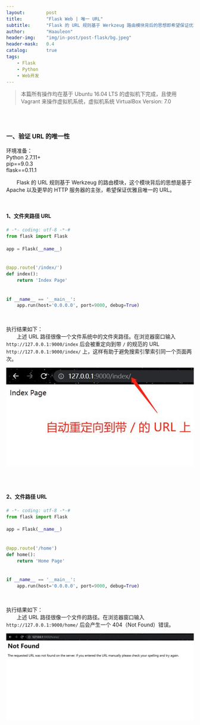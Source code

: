 ```yaml
---
layout:        post
title:         "Flask Web | 唯一 URL"
subtitle:      "Flask 的 URL 规则基于 Werkzeug 路由模块背后的思想即希望保证优雅且唯一的 URL"
author:        "Haauleon"
header-img:    "img/in-post/post-flask/bg.jpeg"
header-mask:   0.4
catalog:       true
tags:
    - Flask
    - Python
    - Web开发
---
```


> 本篇所有操作均在基于 Ubuntu 16.04 LTS 的虚拟机下完成，且使用 Vagrant 来操作虚拟机系统，虚拟机系统 VirtualBox Version: 7.0 

<br>
<br>

### 一、验证 URL 的唯一性
环境准备：     
Python 2.7.11+      
pip==9.0.3     
flask==0.11.1   

&emsp;&emsp;Flask 的 URL 规则基于 Werkzeug 的路由模块，这个模块背后的思想是基于 Apache 以及更早的 HTTP 服务器的主张，希望保证优雅且唯一的 URL。    

<br>

#### 1、文件夹路径 URL     
```python
# -*- coding: utf-8 -*-#
from flask import Flask

app = Flask(__name__)


@app.route('/index/')
def index():
    return 'Index Page'


if __name__ == '__main__':
    app.run(host='0.0.0.0', port=9000, debug=True)
```

<br>

执行结果如下：     
&emsp;&emsp;上述 URL 路径很像一个文件系统中的文件夹路径。在浏览器窗口输入 `http://127.0.0.1:9000/index` 后会被重定向到带 `/` 的规范的 URL `http://127.0.0.1:9000/index/` 上，这样有助于避免搜索引擎索引同一个页面两次。     

![](\img\in-post\post-flask\2022-11-16-flask-only-url-1.jpg)     

<br>
<br>

#### 2、文件路径 URL  
```python
# -*- coding: utf-8 -*-#
from flask import Flask

app = Flask(__name__)


@app.route('/home')
def home():
    return 'Home Page'


if __name__ == '__main__':
    app.run(host='0.0.0.0', port=9000, debug=True)
```

<br>

执行结果如下：     
&emsp;&emsp;上述 URL 路径很像一个文件的路径。在浏览器窗口输入 `http://127.0.0.1:9000/home/` 后会产生一个 404（Not Found）错误。      

![](\img\in-post\post-flask\2022-11-16-flask-only-url-2.jpg) 
